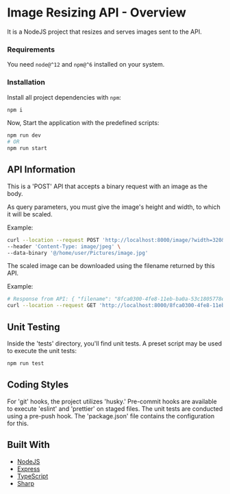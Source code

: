 # Image Resizing API - Overview

It is a NodeJS project that resizes and serves images sent to the API. 

### Requirements

You need `node@^12` and `npm@^6` installed on your system.

### Installation

Install all project dependencies with `npm`:
```bash
npm i
```

Now, Start the application with the predefined scripts:

```bash
npm run dev
# OR
npm run start
```

## API Information

This is a 'POST' API that accepts a binary request with an image as the body.

As query parameters, you must give the image's height and width, to which it will be scaled.

Example:
```bash
curl --location --request POST 'http://localhost:8000/image/?width=320&height=200' \
--header 'Content-Type: image/jpeg' \
--data-binary '@/home/user/Pictures/image.jpg'
```

The scaled image can be downloaded using the filename returned by this API.

Example:
```bash
# Response from API: { "filename": "8fca0300-4fe8-11eb-ba0a-53c1805778e7.jpg" }
curl --location --request GET 'http://localhost:8000/8fca0300-4fe8-11eb-ba0a-53c1805778e7.jpg'
```

## Unit Testing

Inside the 'tests' directory, you'll find unit tests.
A preset script may be used to execute the unit tests:
```bash
npm run test
```

## Coding Styles

For 'git' hooks, the project utilizes 'husky.' Pre-commit hooks are available to execute 'eslint' and 'prettier' on staged files. The unit tests are conducted using a pre-push hook. The 'package.json' file contains the configuration for this.

## Built With

* [NodeJS](https://nodejs.org/en/)
* [Express](https://expressjs.com/)
* [TypeScript](https://www.typescriptlang.org/) 
* [Sharp](https://sharp.pixelplumbing.com/) 
